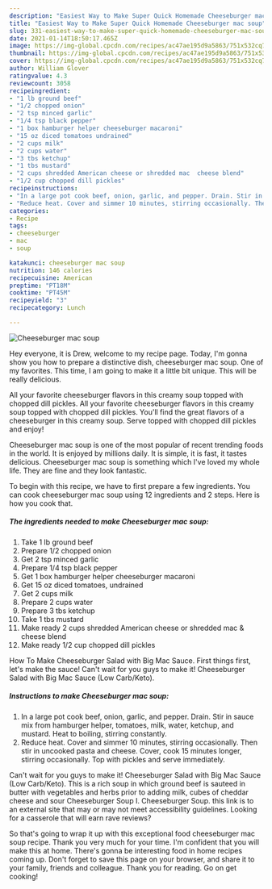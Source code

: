 ```yaml
---
description: "Easiest Way to Make Super Quick Homemade Cheeseburger mac soup"
title: "Easiest Way to Make Super Quick Homemade Cheeseburger mac soup"
slug: 331-easiest-way-to-make-super-quick-homemade-cheeseburger-mac-soup
date: 2021-01-14T18:50:17.465Z
image: https://img-global.cpcdn.com/recipes/ac47ae195d9a5863/751x532cq70/cheeseburger-mac-soup-recipe-main-photo.jpg
thumbnail: https://img-global.cpcdn.com/recipes/ac47ae195d9a5863/751x532cq70/cheeseburger-mac-soup-recipe-main-photo.jpg
cover: https://img-global.cpcdn.com/recipes/ac47ae195d9a5863/751x532cq70/cheeseburger-mac-soup-recipe-main-photo.jpg
author: William Glover
ratingvalue: 4.3
reviewcount: 3058
recipeingredient:
- "1 lb ground beef"
- "1/2 chopped onion"
- "2 tsp minced garlic"
- "1/4 tsp black pepper"
- "1 box hamburger helper cheeseburger macaroni"
- "15 oz diced tomatoes undrained"
- "2 cups milk"
- "2 cups water"
- "3 tbs ketchup"
- "1 tbs mustard"
- "2 cups shredded American cheese or shredded mac  cheese blend"
- "1/2 cup chopped dill pickles"
recipeinstructions:
- "In a large pot cook beef, onion, garlic, and pepper. Drain. Stir in sauce mix from hamburger helper, tomatoes, milk, water, ketchup, and mustard. Heat to boiling, stirring constantly."
- "Reduce heat. Cover and simmer 10 minutes, stirring occasionally. Then stir in uncooked pasta and cheese. Cover, cook 15 minutes longer, stirring occasionally. Top with pickles and serve immediately."
categories:
- Recipe
tags:
- cheeseburger
- mac
- soup

katakunci: cheeseburger mac soup 
nutrition: 146 calories
recipecuisine: American
preptime: "PT18M"
cooktime: "PT45M"
recipeyield: "3"
recipecategory: Lunch

---
```



![Cheeseburger mac soup](https://img-global.cpcdn.com/recipes/ac47ae195d9a5863/751x532cq70/cheeseburger-mac-soup-recipe-main-photo.jpg)

Hey everyone, it is Drew, welcome to my recipe page. Today, I'm gonna show you how to prepare a distinctive dish, cheeseburger mac soup. One of my favorites. This time, I am going to make it a little bit unique. This will be really delicious.

All your favorite cheeseburger flavors in this creamy soup topped with chopped dill pickles. All your favorite cheeseburger flavors in this creamy soup topped with chopped dill pickles. You&#39;ll find the great flavors of a cheeseburger in this creamy soup. Serve topped with chopped dill pickles and enjoy!

Cheeseburger mac soup is one of the most popular of recent trending foods in the world. It is enjoyed by millions daily. It is simple, it is fast, it tastes delicious. Cheeseburger mac soup is something which I've loved my whole life. They are fine and they look fantastic.


To begin with this recipe, we have to first prepare a few ingredients. You can cook cheeseburger mac soup using 12 ingredients and 2 steps. Here is how you cook that.

<!--inarticleads1-->

##### The ingredients needed to make Cheeseburger mac soup:

1. Take 1 lb ground beef
1. Prepare 1/2 chopped onion
1. Get 2 tsp minced garlic
1. Prepare 1/4 tsp black pepper
1. Get 1 box hamburger helper cheeseburger macaroni
1. Get 15 oz diced tomatoes, undrained
1. Get 2 cups milk
1. Prepare 2 cups water
1. Prepare 3 tbs ketchup
1. Take 1 tbs mustard
1. Make ready 2 cups shredded American cheese or shredded mac &amp; cheese blend
1. Make ready 1/2 cup chopped dill pickles


How To Make Cheeseburger Salad with Big Mac Sauce. First things first, let&#39;s make the sauce! Can&#39;t wait for you guys to make it! Cheeseburger Salad with Big Mac Sauce (Low Carb/Keto). 

<!--inarticleads2-->

##### Instructions to make Cheeseburger mac soup:

1. In a large pot cook beef, onion, garlic, and pepper. Drain. Stir in sauce mix from hamburger helper, tomatoes, milk, water, ketchup, and mustard. Heat to boiling, stirring constantly.
1. Reduce heat. Cover and simmer 10 minutes, stirring occasionally. Then stir in uncooked pasta and cheese. Cover, cook 15 minutes longer, stirring occasionally. Top with pickles and serve immediately.


Can&#39;t wait for you guys to make it! Cheeseburger Salad with Big Mac Sauce (Low Carb/Keto). This is a rich soup in which ground beef is sauteed in butter with vegetables and herbs prior to adding milk, cubes of cheddar cheese and sour Cheeseburger Soup I. Cheeseburger Soup. this link is to an external site that may or may not meet accessibility guidelines. Looking for a casserole that will earn rave reviews? 

So that's going to wrap it up with this exceptional food cheeseburger mac soup recipe. Thank you very much for your time. I'm confident that you will make this at home. There's gonna be interesting food in home recipes coming up. Don't forget to save this page on your browser, and share it to your family, friends and colleague. Thank you for reading. Go on get cooking!
